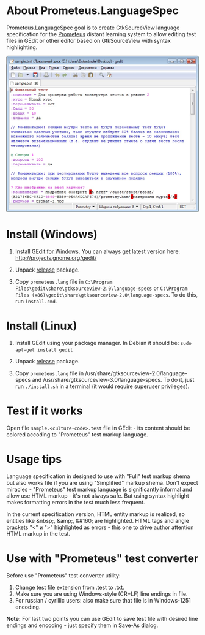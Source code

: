 # About Prometeus.LanguageSpec

Prometeus.LanguageSpec goal is to create GtkSourceView language specification for the [Prometeus](http://www.prometeus.ru/) distant learning system to allow editing test files in GEdit or other editor based on GtkSourceView with syntax highlighting.

![Screenshot](https://raw.githubusercontent.com/roman-yagodin/Prometeus.LanguageSpec/master/images/screenshot_01.jpg "Using Prometeus language spec in GEdit for Windows")

# Install (Windows)

1. Install [GEdit for Windows](http://ftp.gnome.org/pub/GNOME/binaries/win32/gedit/2.30/gedit-setup-2.30.1-1.exe). You can always get latest version here: http://projects.gnome.org/gedit/

2. Unpack [release](https://github.com/roman-yagodin/Prometeus.LanguageSpec/releases) package.

3. Copy `prometeus.lang` file in `C:\Program Files\gedit\share\gtksourceview-2.0\language-specs` or `C:\Program Files (x86)\gedit\share\gtksourceview-2.0\language-specs`. To do this, run `install.cmd`.

# Install (Linux)

1. Install GEdit using your package manager. In Debian it should be: `sudo apt-get install gedit` 

2. Unpack [release](https://github.com/roman-yagodin/Prometeus.LanguageSpec/releases) package. 

3. Copy `prometeus.lang` file in /usr/share/gtksourceview-2.0/language-specs and /usr/share/gtksourceview-3.0/language-specs. To do it, just run `./install.sh` in a terminal (it would require superuser privileges).

# Test if it works

Open file `sample.<culture-code>.test` file in GEdit - its content should be colored accoding to "Prometeus" test markup language.
 
# Usage tips

Language specification in designed to use with "Full" test markup shema but also works file if you are using "Simplified" markup shema. Don't expect miracles - "Prometeus" test markup language is significantly informal and allow use HTML markup - it's not always safe. But using syntax highlight makes formatting errors in the test much less frequent.

In the current specification version, HTML entity markup is realized, so entities like &amp;nbsp;, &amp;amp;, &amp;#160; are highlighted. HTML tags and angle brackets "<" и ">" highlighted as errors - this one to drive author attention HTML markup in the test.

# Use with "Prometeus" test converter

Before use "Prometeus" test converter utility:

1. Change test file extension from .test to .txt. 
2. Make sure you are using Windows-style (CR+LF) line endings in file. 
3. For russian / cyrillic users: also make sure that file is in Windows-1251 encoding.

**Note:** For last two points you can use GEdit to save test file with desired line endings and encoding - just specify them in Save-As dialog.

